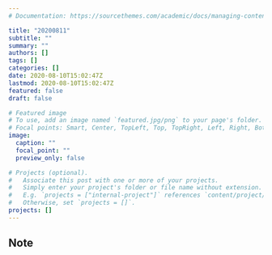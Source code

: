 ```yaml
---
# Documentation: https://sourcethemes.com/academic/docs/managing-content/

title: "20200811"
subtitle: ""
summary: ""
authors: []
tags: []
categories: []
date: 2020-08-10T15:02:47Z
lastmod: 2020-08-10T15:02:47Z
featured: false
draft: false

# Featured image
# To use, add an image named `featured.jpg/png` to your page's folder.
# Focal points: Smart, Center, TopLeft, Top, TopRight, Left, Right, BottomLeft, Bottom, BottomRight.
image:
  caption: ""
  focal_point: ""
  preview_only: false

# Projects (optional).
#   Associate this post with one or more of your projects.
#   Simply enter your project's folder or file name without extension.
#   E.g. `projects = ["internal-project"]` references `content/project/deep-learning/index.md`.
#   Otherwise, set `projects = []`.
projects: []
---
```


## Note

